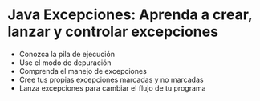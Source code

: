 # Java Excepciones: Aprenda a crear, lanzar y controlar excepciones

- Conozca la pila de ejecución<br />
- Use el modo de depuración<br />
- Comprenda el manejo de excepciones<br />
- Cree tus propias excepciones marcadas y no marcadas<br />
- Lanza excepciones para cambiar el flujo de tu programa